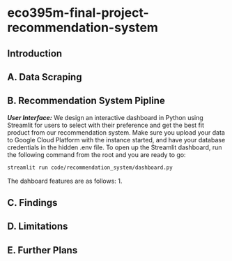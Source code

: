 # eco395m-final-project-recommendation-system
## Introduction
## A. Data Scraping
## B. Recommendation System Pipline
***User Interface:*** 
We design an interactive dashboard in Python using Streamlit for users to select with their preference and get the best fit product from our recommendation system. Make sure you upload your data to Google Cloud Platform with the instance started, and have your database credentials in the hidden .env file. To open up the Streamlit dashboard, run the following command from the root and you are ready to go:
```bash
streamlit run code/recommendation_system/dashboard.py 
```
The dahboard features are as follows:
1. 

## C. Findings
## D. Limitations
## E. Further Plans
